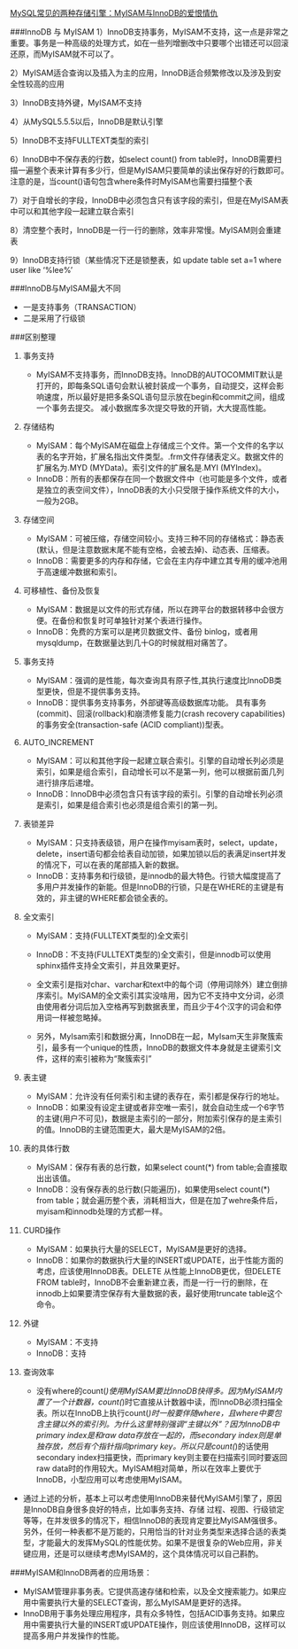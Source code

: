 
[MySQL常见的两种存储引擎：MyISAM与InnoDB的爱恨情仇](https://juejin.im/post/5b1685bef265da6e5c3c1c34)

###InnoDB 与 MyISAM
1）InnoDB支持事务，MyISAM不支持，这一点是非常之重要。事务是一种高级的处理方式，如在一些列增删改中只要哪个出错还可以回滚还原，而MyISAM就不可以了。

2）MyISAM适合查询以及插入为主的应用，InnoDB适合频繁修改以及涉及到安全性较高的应用

3）InnoDB支持外键，MyISAM不支持

4）从MySQL5.5.5以后，InnoDB是默认引擎

5）InnoDB不支持FULLTEXT类型的索引

6）InnoDB中不保存表的行数，如select count() from table时，InnoDB需要扫描一遍整个表来计算有多少行，但是MyISAM只要简单的读出保存好的行数即可。注意的是，当count()语句包含where条件时MyISAM也需要扫描整个表

7）对于自增长的字段，InnoDB中必须包含只有该字段的索引，但是在MyISAM表中可以和其他字段一起建立联合索引

8）清空整个表时，InnoDB是一行一行的删除，效率非常慢。MyISAM则会重建表

9）InnoDB支持行锁（某些情况下还是锁整表，如 update table set a=1 where user like ‘%lee%’

###InnoDB与MyISAM最大不同
- 一是支持事务（TRANSACTION）
- 二是采用了行级锁

###区别整理
1. 事务支持
    - MyISAM不支持事务，而InnoDB支持。InnoDB的AUTOCOMMIT默认是打开的，即每条SQL语句会默认被封装成一个事务，自动提交，这样会影响速度，所以最好是把多条SQL语句显示放在begin和commit之间，组成一个事务去提交。
      减小数据库多次提交导致的开销，大大提高性能。
    
2. 存储结构
    - MyISAM：每个MyISAM在磁盘上存储成三个文件。第一个文件的名字以表的名字开始，扩展名指出文件类型。.frm文件存储表定义。数据文件的扩展名为.MYD (MYData)。索引文件的扩展名是.MYI (MYIndex)。
    - InnoDB：所有的表都保存在同一个数据文件中（也可能是多个文件，或者是独立的表空间文件），InnoDB表的大小只受限于操作系统文件的大小，一般为2GB。
   
3. 存储空间
    - MyISAM：可被压缩，存储空间较小。支持三种不同的存储格式：静态表(默认，但是注意数据末尾不能有空格，会被去掉)、动态表、压缩表。
    - InnoDB：需要更多的内存和存储，它会在主内存中建立其专用的缓冲池用于高速缓冲数据和索引。
    
4. 可移植性、备份及恢复
    - MyISAM：数据是以文件的形式存储，所以在跨平台的数据转移中会很方便。在备份和恢复时可单独针对某个表进行操作。
    - InnoDB：免费的方案可以是拷贝数据文件、备份 binlog，或者用 mysqldump，在数据量达到几十G的时候就相对痛苦了。
    
5. 事务支持
    - MyISAM：强调的是性能，每次查询具有原子性,其执行速度比InnoDB类型更快，但是不提供事务支持。
    - InnoDB：提供事务支持事务，外部键等高级数据库功能。 具有事务(commit)、回滚(rollback)和崩溃修复能力(crash recovery capabilities)的事务安全(transaction-safe (ACID compliant))型表。
    
6. AUTO_INCREMENT
    - MyISAM：可以和其他字段一起建立联合索引。引擎的自动增长列必须是索引，如果是组合索引，自动增长可以不是第一列，他可以根据前面几列进行排序后递增。
    - InnoDB：InnoDB中必须包含只有该字段的索引。引擎的自动增长列必须是索引，如果是组合索引也必须是组合索引的第一列。
    
7. 表锁差异
    - MyISAM：只支持表级锁，用户在操作myisam表时，select，update，delete，insert语句都会给表自动加锁，如果加锁以后的表满足insert并发的情况下，可以在表的尾部插入新的数据。
    - InnoDB：支持事务和行级锁，是innodb的最大特色。行锁大幅度提高了多用户并发操作的新能。但是InnoDB的行锁，只是在WHERE的主键是有效的，非主键的WHERE都会锁全表的。
    
8. 全文索引
    - MyISAM：支持(FULLTEXT类型的)全文索引
    - InnoDB：不支持(FULLTEXT类型的)全文索引，但是innodb可以使用sphinx插件支持全文索引，并且效果更好。
   
    - 全文索引是指对char、varchar和text中的每个词（停用词除外）建立倒排序索引。MyISAM的全文索引其实没啥用，因为它不支持中文分词，必须由使用者分词后加入空格再写到数据表里，而且少于4个汉字的词会和停用词一样被忽略掉。
   
    - 另外，MyIsam索引和数据分离，InnoDB在一起，MyIsam天生非聚簇索引，最多有一个unique的性质，InnoDB的数据文件本身就是主键索引文件，这样的索引被称为“聚簇索引”
    
9. 表主键
    - MyISAM：允许没有任何索引和主键的表存在，索引都是保存行的地址。
    - InnoDB：如果没有设定主键或者非空唯一索引，就会自动生成一个6字节的主键(用户不可见)，数据是主索引的一部分，附加索引保存的是主索引的值。InnoDB的主键范围更大，最大是MyISAM的2倍。
    
10. 表的具体行数
    - MyISAM：保存有表的总行数，如果select count(*) from table;会直接取出出该值。
    - InnoDB：没有保存表的总行数(只能遍历)，如果使用select count(*) from table；就会遍历整个表，消耗相当大，但是在加了wehre条件后，myisam和innodb处理的方式都一样。
    
11. CURD操作
    - MyISAM：如果执行大量的SELECT，MyISAM是更好的选择。
    - InnoDB：如果你的数据执行大量的INSERT或UPDATE，出于性能方面的考虑，应该使用InnoDB表。DELETE 从性能上InnoDB更优，但DELETE FROM table时，InnoDB不会重新建立表，而是一行一行的删除，在innodb上如果要清空保存有大量数据的表，最好使用truncate table这个命令。
    
12. 外键
    - MyISAM：不支持
    - InnoDB：支持
    
13. 查询效率
    - 没有where的count(*)使用MyISAM要比InnoDB快得多。因为MyISAM内置了一个计数器，count(*)时它直接从计数器中读，而InnoDB必须扫描全表。所以在InnoDB上执行count(*)时一般要伴随where，且where中要包含主键以外的索引列。为什么这里特别强调“主键以外”？因为InnoDB中primary index是和raw data存放在一起的，而secondary index则是单独存放，然后有个指针指向primary key。所以只是count(*)的话使用secondary index扫描更快，而primary key则主要在扫描索引同时要返回raw data时的作用较大。MyISAM相对简单，所以在效率上要优于InnoDB，小型应用可以考虑使用MyISAM。
    
- 通过上述的分析，基本上可以考虑使用InnoDB来替代MyISAM引擎了，原因是InnoDB自身很多良好的特点，比如事务支持、存储 过程、视图、行级锁定等等，在并发很多的情况下，相信InnoDB的表现肯定要比MyISAM强很多。另外，任何一种表都不是万能的，只用恰当的针对业务类型来选择合适的表类型，才能最大的发挥MySQL的性能优势。如果不是很复杂的Web应用，非关键应用，还是可以继续考虑MyISAM的，这个具体情况可以自己斟酌。
    
###MyISAM和InnoDB两者的应用场景：
- MyISAM管理非事务表。它提供高速存储和检索，以及全文搜索能力。如果应用中需要执行大量的SELECT查询，那么MyISAM是更好的选择。
- InnoDB用于事务处理应用程序，具有众多特性，包括ACID事务支持。如果应用中需要执行大量的INSERT或UPDATE操作，则应该使用InnoDB，这样可以提高多用户并发操作的性能。
    